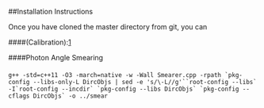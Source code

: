 ##Installation Instructions

Once you have cloned the master directory from git, you can




####(Calibration):[1]

####Photon Angle Smearing

####


```
g++ -std=c++11 -O3 -march=native -w -Wall Smearer.cpp -rpath `pkg-config --libs-only-L DircObjs | sed -e 's/\-L//g'``root-config --libs` -I`root-config --incdir` `pkg-config --libs DircObjs` `pkg-config --cflags DircObjs` -o ../smear
```


[1]:(https://github.com/wcarvalho/dirc-detector/tree/master/scripts#installation-instructions)